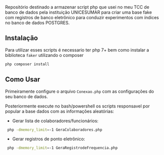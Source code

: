 
Repositório destinado a armazenar script php que usei no meu TCC de banco de dados pela instituição UNICESUMAR para criar uma base fake com registros de banco eletrônico para conduzir experimentos com índices no banco de dados POSTGRES. 

## Instalação

Para utilizar esses scripts é necessario ter php 7+ bem como instalar a biblioteca `faker` utilizando o composer

```bash
php composer install
```

## Como Usar
Primeiramente configure o arquivo `Conexao.php` com as configurações do seu banco de dados.

Posteriormente execute no bash/powershell os scripts responsavel por popular a base dados com as informações aleatórias:

* Gerar lista de colaboradores/funcionários:

```bash
 php -dmemory_limit=-1 GeraColaboradores.php
```

* Gerar registros de ponto eletrônico:

```bash
 php -dmemory_limit=-1 GeraRegistrodeFrequencia.php
```
